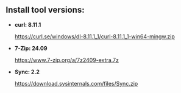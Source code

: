 ## Install tool versions:

* **curl: 8.11.1**

  https://curl.se/windows/dl-8.11.1_1/curl-8.11.1_1-win64-mingw.zip


* **7-Zip: 24.09**

  https://www.7-zip.org/a/7z2409-extra.7z


* **Sync: 2.2**

  https://download.sysinternals.com/files/Sync.zip
